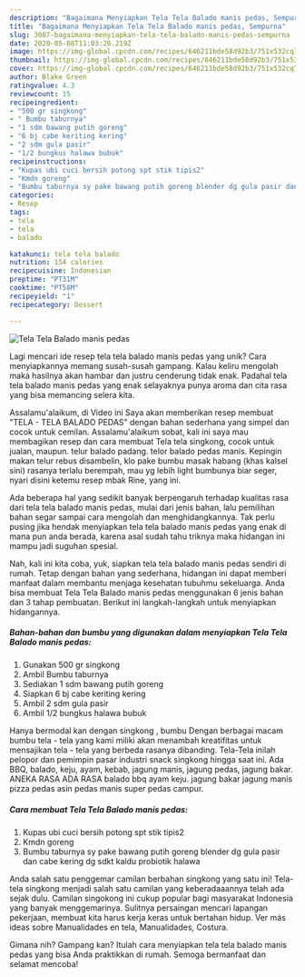 ```yaml
---
description: "Bagaimana Menyiapkan Tela Tela Balado manis pedas, Sempurna"
title: "Bagaimana Menyiapkan Tela Tela Balado manis pedas, Sempurna"
slug: 3087-bagaimana-menyiapkan-tela-tela-balado-manis-pedas-sempurna
date: 2020-05-08T11:03:20.219Z
image: https://img-global.cpcdn.com/recipes/646211bde58d92b3/751x532cq70/tela-tela-balado-manis-pedas-foto-resep-utama.jpg
thumbnail: https://img-global.cpcdn.com/recipes/646211bde58d92b3/751x532cq70/tela-tela-balado-manis-pedas-foto-resep-utama.jpg
cover: https://img-global.cpcdn.com/recipes/646211bde58d92b3/751x532cq70/tela-tela-balado-manis-pedas-foto-resep-utama.jpg
author: Blake Green
ratingvalue: 4.3
reviewcount: 15
recipeingredient:
- "500 gr singkong"
- " Bumbu taburnya"
- "1 sdm bawang putih goreng"
- "6 bj cabe keriting kering"
- "2 sdm gula pasir"
- "1/2 bungkus halawa bubuk"
recipeinstructions:
- "Kupas ubi cuci bersih potong spt stik tipis2"
- "Kmdn goreng"
- "Bumbu taburnya sy pake bawang putih goreng blender dg gula pasir dan cabe kering dg sdkt kaldu probiotik halawa"
categories:
- Resep
tags:
- tela
- tela
- balado

katakunci: tela tela balado 
nutrition: 154 calories
recipecuisine: Indonesian
preptime: "PT31M"
cooktime: "PT58M"
recipeyield: "1"
recipecategory: Dessert

---
```



![Tela Tela Balado manis pedas](https://img-global.cpcdn.com/recipes/646211bde58d92b3/751x532cq70/tela-tela-balado-manis-pedas-foto-resep-utama.jpg)

Lagi mencari ide resep tela tela balado manis pedas yang unik? Cara menyiapkannya memang susah-susah gampang. Kalau keliru mengolah maka hasilnya akan hambar dan justru cenderung tidak enak. Padahal tela tela balado manis pedas yang enak selayaknya punya aroma dan cita rasa yang bisa memancing selera kita.

Assalamu&#39;alaikum, di Video ini Saya akan memberikan resep membuat &#34;TELA - TELA BALADO PEDAS&#34; dengan bahan sederhana yang simpel dan cocok untuk cemilan. Assalamu&#39;alaikum sobat, kali ini saya mau membagikan resep dan cara membuat Tela tela singkong, cocok untuk jualan, maupun. telur balado padang. telor balado pedas manis. Kepingin makan telur rebus disambelin, klo pake bumbu masak habang (khas kalsel sini) rasanya terlalu berempah, mau yg lebih light bumbunya biar seger, nyari disini ketemu resep mbak Rine, yang ini.

Ada beberapa hal yang sedikit banyak berpengaruh terhadap kualitas rasa dari tela tela balado manis pedas, mulai dari jenis bahan, lalu pemilihan bahan segar sampai cara mengolah dan menghidangkannya. Tak perlu pusing jika hendak menyiapkan tela tela balado manis pedas yang enak di mana pun anda berada, karena asal sudah tahu triknya maka hidangan ini mampu jadi suguhan spesial.


Nah, kali ini kita coba, yuk, siapkan tela tela balado manis pedas sendiri di rumah. Tetap dengan bahan yang sederhana, hidangan ini dapat memberi manfaat dalam membantu menjaga kesehatan tubuhmu sekeluarga. Anda bisa membuat Tela Tela Balado manis pedas menggunakan 6 jenis bahan dan 3 tahap pembuatan. Berikut ini langkah-langkah untuk menyiapkan hidangannya.

<!--inarticleads1-->

##### Bahan-bahan dan bumbu yang digunakan dalam menyiapkan Tela Tela Balado manis pedas:

1. Gunakan 500 gr singkong
1. Ambil  Bumbu taburnya
1. Sediakan 1 sdm bawang putih goreng
1. Siapkan 6 bj cabe keriting kering
1. Ambil 2 sdm gula pasir
1. Ambil 1/2 bungkus halawa bubuk


Hanya bermodal kan dengan singkong , bumbu Dengan berbagai macam bumbu tela - tela yang kami miliki akan menambah kreatifitas untuk mensajikan tela - tela yang berbeda rasanya dibanding. Tela-Tela inilah pelopor dan pemimpin pasar industri snack singkong hingga saat ini. Ada BBQ, balado, keju, ayam, kebab, jagung manis, jagung pedas, jagung bakar. ANEKA RASA ADA RASA balado bbq ayam keju. jagung bakar jagung manis pizza pedas asin pedas manis super pedas campur. 

<!--inarticleads2-->

##### Cara membuat Tela Tela Balado manis pedas:

1. Kupas ubi cuci bersih potong spt stik tipis2
1. Kmdn goreng
1. Bumbu taburnya sy pake bawang putih goreng blender dg gula pasir dan cabe kering dg sdkt kaldu probiotik halawa


Anda salah satu penggemar camilan berbahan singkong yang satu ini! Tela-tela singkong menjadi salah satu camilan yang keberadaaannya telah ada sejak dulu. Camilan singokong ini cukup popular bagi masyarakat Indonesia yang banyak menggemarinya. Sulitnya persaingan mencari lapangan pekerjaan, membuat kita harus kerja keras untuk bertahan hidup. Ver más ideas sobre Manualidades en tela, Manualidades, Costura. 

Gimana nih? Gampang kan? Itulah cara menyiapkan tela tela balado manis pedas yang bisa Anda praktikkan di rumah. Semoga bermanfaat dan selamat mencoba!
